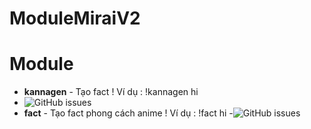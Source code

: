 # ModuleMiraiV2
# Module
- **kannagen** - Tạo fact ! Ví dụ : !kannagen hi
- <img alt="GitHub issues" src="https://scontent.xx.fbcdn.net/v/t1.15752-9/142439199_1925769024237071_159468697932724533_n.png?_nc_cat=108&ccb=1-5&_nc_sid=ae9488&_nc_ohc=NzuxikA3ymoAX-H8HbP&_nc_ad=z-m&_nc_cid=0&_nc_ht=scontent.xx&oh=8bead8f6af742bda6bad8b32ad35dfc0&oe=61833311"></a>
- **fact** - Tạo fact phong cách anime ! Ví dụ : !fact hi
-<img alt="GitHub issues" src="https://scontent.xx.fbcdn.net/v/t1.15752-9/p480x480/244206730_415946816541789_4248625927692798050_n.png?_nc_cat=103&ccb=1-5&_nc_sid=ae9488&_nc_ohc=bbtdil9RcWUAX-WawJR&_nc_ad=z-m&_nc_cid=0&_nc_ht=scontent.xx&oh=085ba82753b6bdf9bc0e0b63f8264220&oe=6184DAC3"></a>
